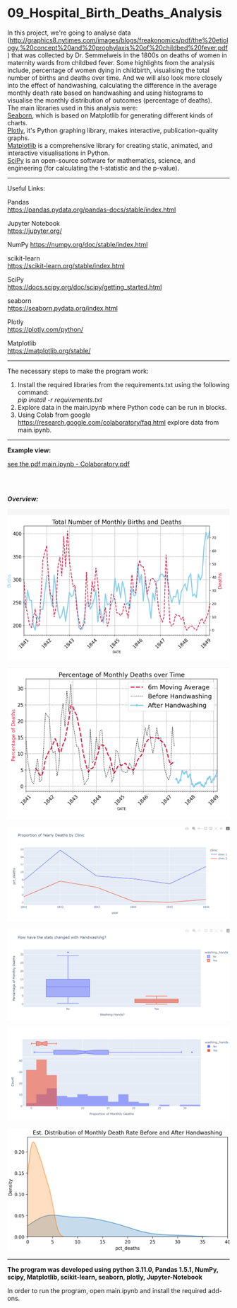 # 09_Hospital_Birth_Deaths_Analysis

In this project, we're going to analyse data (http://graphics8.nytimes.com/images/blogs/freakonomics/pdf/the%20etiology,%20concept%20and%20prophylaxis%20of%20childbed%20fever.pdf) that was collected by Dr. Semmelweis in the 1800s on deaths of women in maternity wards from childbed fever. Some highlights from the analysis include,
percentage of women dying in childbirth, visualising the total number of births and deaths over time.
And we will also look more closely into the effect of handwashing, calculating the difference in the average monthly death rate based on handwashing and using histograms to visualise the monthly distribution of outcomes (percentage of deaths).</br>
The main libraries used in this analysis were:</br>
[Seaborn](https://seaborn.pydata.org/index.html), which is based on Matplotlib for generating different kinds of charts.</br>
[Plotly](https://plotly.com/python/), it's Python graphing library, makes interactive, publication-quality graphs.</br>
[Matplotlib](https://matplotlib.org/) is a comprehensive library for creating static, animated, and interactive visualisations in Python.</br>
[SciPy](https://docs.scipy.org/doc/scipy/index.html) is an open-source software for mathematics, science, and engineering (for calculating the t-statistic and the p-value).</br>
 

---

Useful Links:

Pandas </br>
https://pandas.pydata.org/pandas-docs/stable/index.html </br>

Jupyter Notebook</br>
https://jupyter.org/</br>

NumPy
https://numpy.org/doc/stable/index.html</br>

scikit-learn</br>
https://scikit-learn.org/stable/index.html</br>

SciPy</br>
https://docs.scipy.org/doc/scipy/getting_started.html</br>


seaborn</br>
https://seaborn.pydata.org/index.html</br>

Plotly</br>
https://plotly.com/python/</br>

Matplotlib</br>
https://matplotlib.org/stable/</br>

---

The necessary steps to make the program work:</br>
1. Install the required libraries from the requirements.txt using the following command: </br>
*pip install -r requirements.txt*</br>
2. Explore data in the main.ipynb where Python code can be run in blocks.</br>
3. Using Colab from google https://research.google.com/colaboratory/faq.html explore data from main.ipynb.</br>


---

**Example view:**</br>


<a href="main.ipynb - Colaboratory.pdf">see the pdf main.ipynb - Colaboratory.pdf</a>

</br>
</br>

***Overview:*** 
</br>

![Screenshot](docs/img/01_chart.png)</br>

![Screenshot](docs/img/02_chart.png)</br>

![Screenshot](docs/img/03_chart.png)</br>

![Screenshot](docs/img/04_chart.png)</br>

![Screenshot](docs/img/05_chart.png)</br>

![Screenshot](docs/img/06_chart.png)</br>

---

**The program was developed using python 3.11.0, Pandas 1.5.1, NumPy, scipy, Matplotlib, scikit-learn, seaborn, plotly, Jupyter-Notebook**

In order to run the program, open main.ipynb and install the required add-ons.
